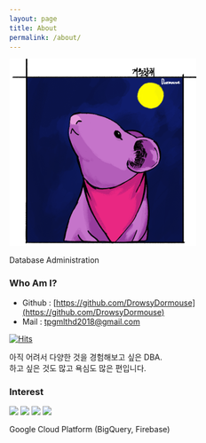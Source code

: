 ```yaml
---
layout: page
title: About
permalink: /about/
---
```

![](./images/my_profile.png)  
  
Database Administration

### Who Am I?
 - Github : [https://github.com/DrowsyDormouse](https://github.com/DrowsyDormouse)
 - Mail : [tpgmlthd2018@gmail.com](tpgmlthd2018@gmail.com)

[![Hits](https://hits.seeyoufarm.com/api/count/incr/badge.svg?url=https%3A%2F%2Fdrowsydormouse.github.io%2F%2Fhit-counter&count_bg=%23F3CAFF&title_bg=%237C1D8E&icon=&icon_color=%23E7E7E7&title=hits&edge_flat=false)](https://hits.seeyoufarm.com)  

<!-- [![Anurag's github stats](https://github-readme-stats.vercel.app/api?username=drowsydormouse)](https://github.com/anuraghazra/github-readme-stats) -->

아직 어려서 다양한 것을 경험해보고 싶은 DBA.  
하고 싶은 것도 많고 욕심도 많은 편입니다.


### Interest
<img src ="https://img.shields.io/badge/MySQL-4479A1?style=plastic&logo=MySQL&logoColor=white" />  

<img src ="https://img.shields.io/badge/Node.js-339933?style=plastic&logo=Node.js&logoColor=white" />  
<img src ="https://img.shields.io/badge/PHP-777BB4?style=plastic&logo=PHP&logoColor=white" />  
<img src ="https://img.shields.io/badge/Python-3776AB?style=plastic&logo=Python&logoColor=white" />  

Google Cloud Platform (BigQuery, Firebase)  


